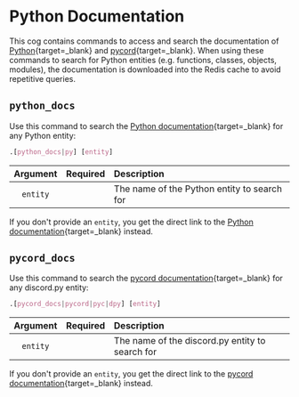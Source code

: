 # Python Documentation

This cog contains commands to access and search the documentation of [Python](https://docs.python.org/3/){target=_blank} and [pycord](https://docs.pycord.dev/en/master/){target=_blank}. When using these commands to search for Python entities (e.g. functions, classes, objects, modules), the documentation is downloaded into the Redis cache to avoid repetitive queries.


## `python_docs`

Use this command to search the [Python documentation](https://docs.python.org/3/){target=_blank} for any Python entity:

```css
.[python_docs|py] [entity]
```

|Argument|Required|Description|
|:------:|:------:|:----------|
|`entity`||The name of the Python entity to search for|

If you don't provide an `entity`, you get the direct link to the [Python documentation](https://docs.python.org/3/){target=_blank} instead.


## `pycord_docs`

Use this command to search the [pycord documentation](https://docs.pycord.dev/en/master/){target=_blank} for any discord.py entity:

```css
.[pycord_docs|pycord|pyc|dpy] [entity]
```

|Argument|Required|Description|
|:------:|:------:|:----------|
|`entity`||The name of the discord.py entity to search for|

If you don't provide an `entity`, you get the direct link to the [pycord documentation](https://docs.pycord.dev/en/master/){target=_blank} instead.
